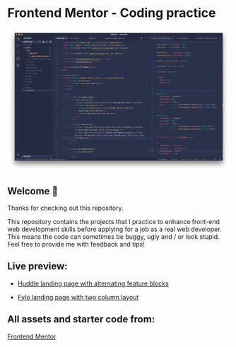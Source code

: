 # Frontend Mentor - Coding practice
<img src="https://raw.githubusercontent.com/Mivandi/frontend-mentor/master/repo-image.png" alt="Repository Image">

## Welcome 👋

Thanks for checking out this repository.

This repository contains the projects that I practice to enhance front-end web development skills before applying for a job as a real web developer. This means the code can sometimes be buggy, ugly and / or look stupid. Feel free to provide me with feedback and tips!

## Live preview:

* [Huddle landing page with alternating feature blocks](https://mivandi.github.io/frontend-mentor/huddle-landing-page-with-alternating-feature-blocks-master/index.html)

* [Fylo landing page with two column layout](https://mivandi.github.io/frontend-mentor/fylo-landing-page-496436-master/index.html)

## All assets and starter code from:

[Frontend Mentor](https://www.frontendmentor.io)

